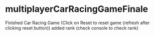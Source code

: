 # multiplayerCarRacingGameFinale
Finished Car Racing Game (Click on Reset to reset game (refresh after clicking reset button)) added rank (check console to check rank)
